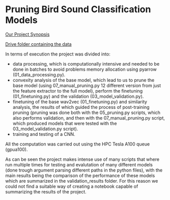 # Pruning Bird Sound Classification Models

[Our Project Synopsis](https://docs.google.com/document/d/1LIKyPUPawW4ij3PQ5Zt5m0szr0RyrzrwKHArcgJQetw/edit?tab=t.0)

[Drive folder containing the data](https://drive.google.com/drive/folders/1cy33llQGKs591txlE3DTkuCwVmv9jYJP?usp=drive_link)

In terms of execution the project was divided into:
- data processing, which is computationally intensive and needed to be done in batches to avoid problems memory allocation using pyarrow (01_data_processing.py).
- convexity analysis of the base model, which lead to us to prune the base model (using 07_manual_pruning.py 12 different version from just the feature extractor to the full model), perform the finetuning (01_finetuning.py) and the validation (03_model_validation.py).
- finetuning of the base wav2vec (01_finetuning.py) and similarity analysis, the results of which guided the process of post-training pruning (pruning was done both with the 05_pruning.py scripts, which also performs validation, and then with the 07_manual_pruning.py script, which produced models that were tested with the 03_model_validation.py script).
- training and testing of a CNN.

All the computation was carried out using the HPC Tesla A100 queue (gpua100). 

As can be seen the project makes intense use of many scripts that where run multiple times for testing and evalutation of many different models (done trough argument parsing different paths in the python files), with the main results being the comparison of the performance of these models which are summarized in the validation_results folder. For this reason we could not find a suitable way of creating a notebook capable of summarizing the results of the project.


